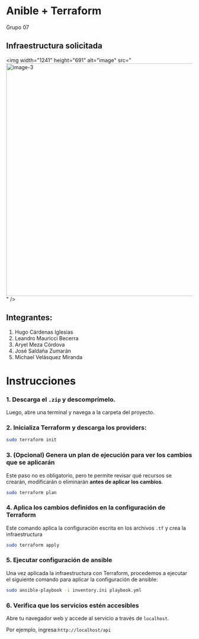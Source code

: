 # Anible + Terraform
Grupo 07

## Infraestructura solicitada

<img width="1241" height="691" alt="image" src="<img width="733" height="629" alt="image-3" src="https://github.com/user-attachments/assets/16667041-38f0-4800-a364-a682a9e11d12" />
" />

## Integrantes:

1. Hugo Cárdenas Iglesias  
2. Leandro Mauricci Becerra  
3. Aryel Meza Córdova  
4. José Saldaña Zumarán  
5. Michael Velásquez Miranda  

# Instrucciones

### 1. Descarga el `.zip` y descomprímelo.  
Luego, abre una terminal y navega a la carpeta del proyecto.

### 2. Inicializa Terraform y descarga los providers:

```bash
sudo terraform init
```

### 3. (Opcional) Genera un plan de ejecución para ver los cambios que se aplicarán

Este paso no es obligatorio, pero te permite revisar qué recursos se crearán, modificarán o eliminarán **antes de aplicar los cambios**.

```bash
sudo terraform plan
```

### 4. Aplica los cambios definidos en la configuración de Terraform

Este comando aplica la configuración escrita en los archivos `.tf` y crea la infraestructura

```bash
sudo terraform apply
```

### 5. Ejecutar configuración de ansible

Una vez aplicada la infraestructura con Terraform, procedemos a ejecutar el siguiente comando para aplicar la configuración de ansible:

```bash
sudo ansible-playbook -i inventory.ini playbook.yml
```

### 6. Verifica que los servicios estén accesibles

Abre tu navegador web y accede al servicio a través de `localhost`.

Por ejemplo, ingresa:`http://localhost/api`

